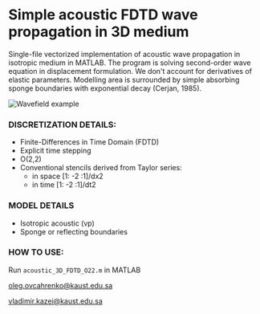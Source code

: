 # **Simple acoustic FDTD wave propagation in 3D medium**

Single-file vectorized implementation of acoustic wave propagation in isotropic medium in MATLAB. The program is solving second-order wave equation in displacement formulation. We don't account for derivatives of elastic parameters. Modelling area is surrounded by simple absorbing sponge boundaries with exponential decay (Cerjan, 1985). 

![Wavefield example](doc/snap.jpg)

### **DISCRETIZATION DETAILS**:
* Finite-Differences in Time Domain (FDTD)
* Explicit time stepping
* O(2,2)
* Conventional stencils derived from Taylor series: 
    * in space [1: -2 :1]/dx2
    * in time [1: -2 :1]/dt2

### **MODEL DETAILS**
* Isotropic acoustic (vp)
* Sponge or reflecting boundaries

### **HOW TO USE**: 
Run `acoustic_3D_FDTD_O22.m` in MATLAB

oleg.ovcahrenko@kaust.edu.sa

vladimir.kazei@kaust.edu.sa